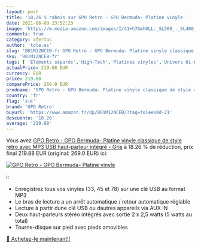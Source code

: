 ```yaml
---
layout: post
title: '18.26 % rabais sur GPO Retro - GPO Bermuda- Platine vinyle '
date: 2021-06-09 23:52:23
image: 'https://m.media-amazon.com/images/I/41+h7AmhOLL._SL500_._SL400_.jpg'
comments: true
category: ofertas
author: 'tole.es'
slug: 'B01M12NCEB-fr GPO Retro - GPO Bermuda- Platine vinyle classique de style...'
sku: 'B01M12NCEB-fr'
tags: [ 'Eléments séparés','High-Tech','Platines vinyles','Univers Hi-Fi','gpo retro', ]
actualPrice: 219.88 EUR
currency: EUR
price: 219.88
comparePrice: 269.0 EUR
prodname: 'GPO Retro - GPO Bermuda- Platine vinyle classique de style rétro avec MP3  USB  haut-parleur intégré - Gris'
country: 'fr'
flag: '🇫🇷'
brand: 'GPO Retro'
buyurl: 'https://www.amazon.fr/dp/B01M12NCEB/?tag=tolees0d-21'
descuento: '18.26'
average: '219.88'
---
```


Vous avez [GPO Retro - GPO Bermuda- Platine vinyle classique de style rétro avec MP3  USB  haut-parleur intégré - Gris](https://www.amazon.fr/dp/B01M12NCEB/?tag=tolees0d-21)  à  18.26 % de réduction, prix final  219.88 EUR (original: 269.0 EUR) ici:

[![GPO Retro - GPO Bermuda- Platine vinyle ](https://m.media-amazon.com/images/I/41+h7AmhOLL._SL500_._SL400_.jpg)](https://www.amazon.fr/dp/B01M12NCEB/?tag=tolees0d-21)

ℹ️:

- Enregistrez tous vos vinyles (33, 45 et 78) sur une clé USB au format MP3
- Le bras de lecture a un arrêt automatique / retour automatique réglable
- Lecture à partir dune clé USB ou dautres appareils via AUX IN
- Deux haut-parleurs stéréo intégrés avec sortie 2 x 2,5 watts (5 watts au total)
- Tourne-disque sur pied avec pieds amovibles

[🛒 Achetez-le maintenant!!](https://www.amazon.fr/dp/B01M12NCEB/?tag=tolees0d-21)

